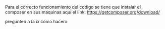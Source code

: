 Para el correcto funcionamiento del codigo se tiene que instalar el composer en sus maquinas aqui el link:
https://getcomposer.org/download/

pregunten a la ia como hacero
